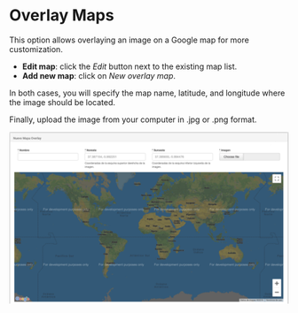 # Overlay Maps

This option allows overlaying an image on a Google map for more customization.

- **Edit map**: click the *Edit* button next to the existing map list.
- **Add new map**: click on *New overlay map*.

In both cases, you will specify the map name, latitude, and longitude where the image should be located.

Finally, upload the image from your computer in .jpg or .png format.

![Overlay Maps: overlay images on a world map](images/ch07_img022.png)

